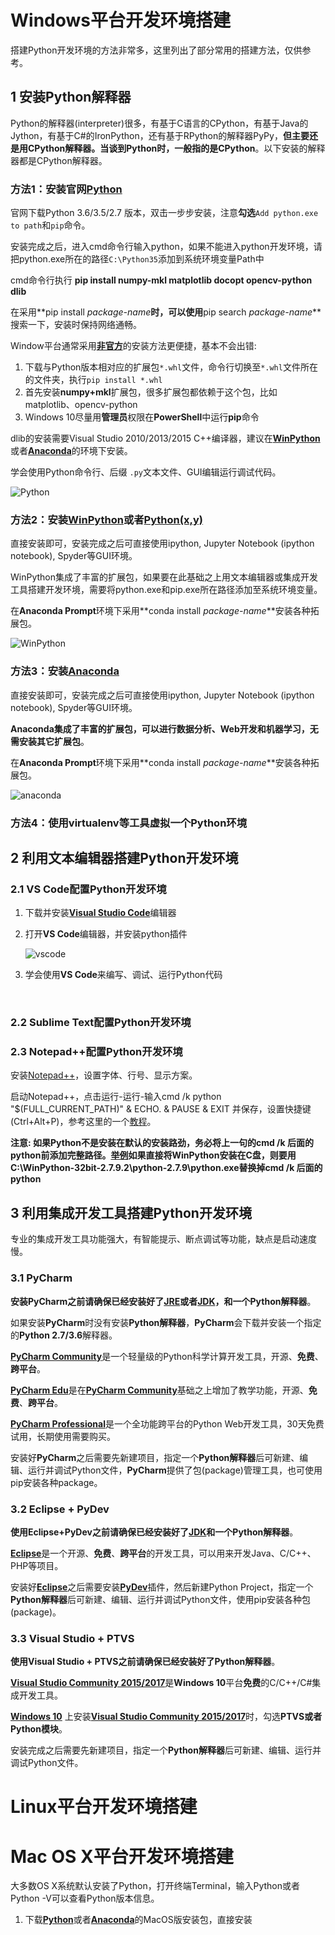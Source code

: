 # Windows平台开发环境搭建

搭建Python开发环境的方法非常多，这里列出了部分常用的搭建方法，仅供参考。

## 1 安装Python解释器

Python的解释器(interpreter)很多，有基于C语言的CPython，有基于Java的Jython，有基于C#的IronPython，还有基于RPython的解释器PyPy，**但主要还是用CPython解释器。当谈到Python时，一般指的是CPython**。以下安装的解释器都是CPython解释器。

### 方法1：安装官网[**Python**](https://www.python.org/downloads/)

官网下载Python 3.6/3.5/2.7 版本，双击一步步安装，注意**勾选**`Add python.exe to path`和`pip`命令。

安装完成之后，进入cmd命令行输入python，如果不能进入python开发环境，请把python.exe所在的路径`C:\Python35`添加到系统环境变量Path中

cmd命令行执行 **pip install numpy-mkl matplotlib docopt opencv-python dlib**

在采用**pip install _package-name_**时，可以使用**pip search _package-name_**搜索一下，安装时保持网络通畅。

Window平台通常采用[**非官方**](https://www.lfd.uci.edu/~gohlke/pythonlibs/)的安装方法更便捷，基本不会出错:

1. 下载与Python版本相对应的扩展包`*.whl`文件，命令行切换至`*.whl`文件所在的文件夹，执行`pip install *.whl`
2. 首先安装**numpy+mkl**扩展包，很多扩展包都依赖于这个包，比如matplotlib、opencv-python
3. Windows 10尽量用**管理员**权限在**PowerShell**中运行**pip**命令

dlib的安装需要Visual Studio 2010/2013/2015 C++编译器，建议在[**WinPython**](http://winpython.github.io/)或者[**Anaconda**](https://www.continuum.io/downloads)的环境下安装。

学会使用Python命令行、后缀 `.py`文本文件、GUI编辑运行调试代码。

![Python](images/python.png)



### 方法2：安装[**WinPython**](http://winpython.github.io/)或者[**Python(x,y)**](http://python-xy.github.io)

直接安装即可，安装完成之后可直接使用ipython, Jupyter Notebook (ipython notebook), Spyder等GUI环境。

WinPython集成了丰富的扩展包，如果要在此基础之上用文本编辑器或集成开发工具搭建开发环境，需要将python.exe和pip.exe所在路径添加至系统环境变量。

在**Anaconda Prompt**环境下采用**conda install _package-name_**安装各种拓展包。

![WinPython](images/winpython.png)



### 方法3：安装[**Anaconda**](https://www.continuum.io/downloads)

直接安装即可，安装完成之后可直接使用ipython, Jupyter Notebook (ipython notebook), Spyder等GUI环境。

**Anaconda集成了丰富的扩展包，可以进行数据分析、Web开发和机器学习，无需安装其它扩展包**。

在**Anaconda Prompt**环境下采用**conda install _package-name_**安装各种拓展包。

![anaconda](images/anaconda.png)



### 方法4：使用virtualenv等工具虚拟一个Python环境





## 2 利用文本编辑器搭建Python开发环境

### 2.1 VS Code配置Python开发环境

1. 下载并安装[**Visual Studio Code**](https://code.visualstudio.com/Download)编辑器

2. 打开**VS Code**编辑器，并安装python插件

   ![vscode](images/vscode.png)

3. 学会使用**VS Code**来编写、调试、运行Python代码

   ​



### 2.2 Sublime Text配置Python开发环境



### 2.3 Notepad++配置Python开发环境

安装[Notepad++](https://notepad-plus-plus.org/)，设置字体、行号、显示方案。

启动Notepad++，点击运行-运行-输入cmd /k python "$(FULL_CURRENT_PATH)" & ECHO. & PAUSE & EXIT 并保存，设置快捷键(Ctrl+Alt+P)，参考这里的一个[教程](http://www.cnblogs.com/zhcncn/p/3969419.html)。

**注意: 如果Python不是安装在默认的安装路劲，务必将上一句的cmd /k 后面的python前添加完整路径。[举例](http://blog.csdn.net/evabook/article/details/52261282)如果直接将WinPython安装在C盘，则要用C:\WinPython-32bit-2.7.9.2\python-2.7.9\python.exe替换掉cmd /k 后面的python**



## 3 利用集成开发工具搭建Python开发环境

专业的集成开发工具功能强大，有智能提示、断点调试等功能，缺点是启动速度慢。

### 3.1 PyCharm

**安装PyCharm之前请确保已经安装好了[JRE](http://www.oracle.com/technetwork/java/javase/downloads/jre8-downloads-2133155.html)或者[JDK](http://www.oracle.com/technetwork/java/javase/downloads/jdk8-downloads-2133151.html)，和一个Python解释器**。

如果安装**PyCharm**时没有安装**Python解释器**，**PyCharm**会下载并安装一个指定的**Python 2.7/3.6**解释器。

[**PyCharm Community**](https://www.jetbrains.com/pycharm/download/#section=windows)是一个轻量级的Python科学计算开发工具，开源、**免费**、**跨平台**。

[**PyCharm Edu**](https://www.jetbrains.com/pycharm-edu/)是在[**PyCharm Community**](https://www.jetbrains.com/pycharm/download/#section=windows)基础之上增加了教学功能，开源、**免费**、**跨平台**。

[**PyCharm Professional**](https://www.jetbrains.com/pycharm/download/#section=windows)是一个全功能跨平台的Python Web开发工具，30天免费试用，长期使用需要购买。

安装好**PyCharm**之后需要先新建项目，指定一个**Python解释器**后可新建、编辑、运行并调试Python文件，**PyCharm**提供了包(package)管理工具，也可使用pip安装各种package。

### 3.2 Eclipse + PyDev

**使用Eclipse+PyDev之前请确保已经安装好了[JDK](http://www.oracle.com/technetwork/java/javase/downloads/jdk8-downloads-2133151.html)和一个Python解释器**。

[**Eclipse**](https://www.eclipse.org/downloads/)是一个开源、**免费**、**跨平台**的开发工具，可以用来开发Java、C/C++、PHP等项目。

安装好[**Eclipse**](https://www.eclipse.org/downloads/)之后需要安装[**PyDev**](http://www.pydev.org/)插件，然后新建Python Project，指定一个**Python解释器**后可新建、编辑、运行并调试Python文件，使用pip安装各种包(package)。

### 3.3 Visual Studio + PTVS

**使用Visual Studio + PTVS之前请确保已经安装好了Python解释器**。

[**Visual Studio Community 2015/2017**](https://www.visualstudio.com/zh-hans/vs/community/)是**Windows 10**平台**免费**的C/C++/C#集成开发工具。

[**Windows 10**](https://www.microsoft.com/zh-cn/windows) 上安装[**Visual Studio Community 2015/2017**](https://www.visualstudio.com/zh-hans/vs/community/)时，勾选**PTVS或者Python模块**。

安装完成之后需要先新建项目，指定一个**Python解释器**后可新建、编辑、运行并调试Python文件。



# Linux平台开发环境搭建





#  Mac OS X平台开发环境搭建

大多数OS X系统默认安装了Python，打开终端Terminal，输入Python或者Python -V可以查看Python版本信息。

1. 下载[**Python**](https://www.python.org/downloads/)或者[**Anaconda**](https://www.continuum.io/downloads)的MacOS版安装包，直接安装




